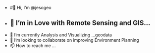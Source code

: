 - #👋 Hi, I’m @jesogeo
- ## 👀 I’m in Love with Remote Sensing and GIS...
- 🌱 I’m currently Analysis and Visualizing  ...geodata
- 💞️ I’m looking to collaborate on improving Environment Planning 
- 📫 How to reach me ... 

<!---
jesogeo/jesogeo is a ✨ special ✨ repository because its `README.md` (this file) appears on your GitHub profile.
You can click the Preview link to take a look at your changes.
--->
